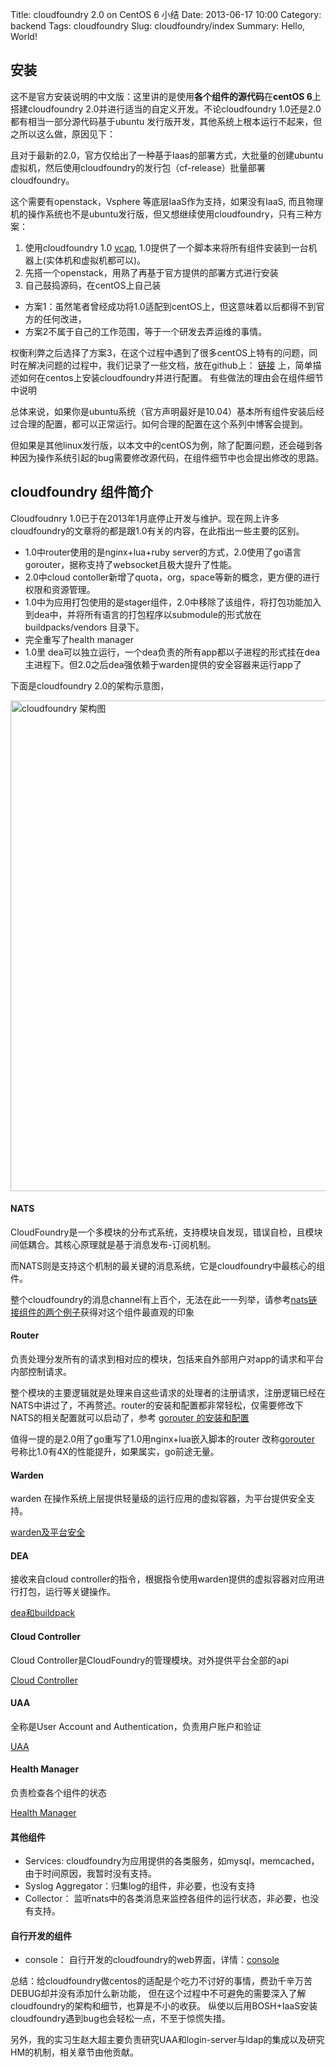 Title: cloudfoundry 2.0 on CentOS 6 小结
Date: 2013-06-17 10:00
Category: backend
Tags: cloudfoundry
Slug: cloudfoundry/index
Summary: Hello, World!



## 安装

这不是官方安装说明的中文版：这里讲的是使用**各个组件的源代码**在**centOS 6**上搭建cloudfoundry 2.0并进行适当的自定义开发。不论cloudfoundry 1.0还是2.0都有相当一部分源代码基于ubuntu 发行版开发，其他系统上根本运行不起来，但之所以这么做，原因见下：

且对于最新的2.0，官方仅给出了一种基于Iaas的部署方式，大批量的创建ubuntu 虚拟机，然后使用cloudfoundry的发行包（cf-release）批量部署cloudfoundry。

这个需要有openstack，Vsphere 等底层IaaS作为支持，如果没有IaaS, 而且物理机的操作系统也不是ubuntu发行版，但又想继续使用cloudfoundry，只有三种方案：

1. 使用cloudfoundry 1.0 [vcap](https://github.com/cloudfoundry/vcap), 1.0提供了一个脚本来将所有组件安装到一台机器上(实体机和虚拟机都可以)。
2. 先搭一个openstack，用熟了再基于官方提供的部署方式进行安装
3. 自己鼓捣源码，在centOS上自己装

* 方案1：虽然笔者曾经成功将1.0适配到centOS上，但这意味着以后都得不到官方的任何改进，
* 方案2不属于自己的工作范围，等于一个研发去弄运维的事情。

权衡利弊之后选择了方案3，在这个过程中遇到了很多centOS上特有的问题，同时在解决问题的过程中，我们记录了一些文档，放在github上： [链接](https://github.com/youdao-cf/docs/tree/master/install) 上，简单描述如何在centos上安装cloudfoundry并进行配置。
有些做法的理由会在组件细节中说明

总体来说，如果你是ubuntu系统（官方声明最好是10.04）基本所有组件安装后经过合理的配置，都可以正常运行。如何合理的配置在这个系列中博客会提到。

但如果是其他linux发行版，以本文中的centOS为例，除了配置问题，还会碰到各种因为操作系统引起的bug需要修改源代码，在组件细节中也会提出修改的思路。


## cloudfoundry 组件简介

Cloudfoudnry 1.0已于在2013年1月底停止开发与维护。现在网上许多cloudfoundry的文章将的都是跟1.0有关的内容，在此指出一些主要的区别。

* 1.0中router使用的是nginx+lua+ruby server的方式，2.0使用了go语言gorouter，据称支持了websocket且极大提升了性能。
* 2.0中cloud contoller新增了quota，org，space等新的概念，更方便的进行权限和资源管理。
* 1.0中为应用打包使用的是stager组件，2.0中移除了该组件，将打包功能加入到dea中，并将所有语言的打包程序以submodule的形式放在buildpacks/vendors 目录下。
* 完全重写了health manager
* 1.0里 dea可以独立运行，一个dea负责的所有app都以子进程的形式挂在dea主进程下。但2.0之后dea强依赖于warden提供的安全容器来运行app了

下面是cloudfoundry 2.0的架构示意图，

<img src="http://docs.cloudfoundry.com/images/cf_architecture.png" style="width:785px;" alt="cloudfoundry 架构图" />

#### NATS

CloudFoundry是一个多模块的分布式系统，支持模块自发现，错误自检，且模块间低耦合。其核心原理就是基于消息发布-订阅机制。

而NATS则是支持这个机制的最关键的消息系统，它是cloudfoundry中最核心的组件。

整个cloudfoundry的消息channel有上百个，无法在此一一列举，请参考[nats链接组件的两个例子](/cloudfoundry/nats.html)获得对这个组件最直观的印象
 
#### Router
负责处理分发所有的请求到相对应的模块，包括来自外部用户对app的请求和平台内部控制请求。

整个模块的主要逻辑就是处理来自这些请求的处理者的注册请求，注册逻辑已经在NATS中讲过了，不再赘述。router的安装和配置都非常轻松，仅需要修改下NATS的相关配置就可以启动了，参考 [gorouter 的安装和配置](https://github.com/youdao-cf/docs/blob/master/install/gorouter.html.md)

值得一提的是2.0用了go重写了1.0用nginx+lua嵌入脚本的router 改称[gorouter](https://github.com/cloudfoundry/gorouter) 号称比1.0有4X的性能提升，如果属实，go前途无量。


#### Warden
warden 在操作系统上层提供轻量级的运行应用的虚拟容器，为平台提供安全支持。

[warden及平台安全](/cloudfoundry/warden.html)

#### DEA 
接收来自cloud controller的指令，根据指令使用warden提供的虚拟容器对应用进行打包，运行等关键操作。

[dea和buildpack](/cloudfoundry/dea.html)

#### Cloud Controller
Cloud Controller是CloudFoundry的管理模块。对外提供平台全部的api

[Cloud Controller](/cloudfoundry/cloudcontroller.html)


#### UAA
全称是User Account and Authentication，负责用户账户和验证

[UAA](/cloudfoundry/uaa.html)

#### Health Manager
负责检查各个组件的状态

[Health Manager](/cloudfoundry/hm.html)


#### 其他组件
* Services: cloudfoundry为应用提供的各类服务，如mysql，memcached，由于时间原因，我暂时没有支持。
* Syslog Aggregator：归集log的组件，非必要，也没有支持
* Collector： 监听nats中的各类消息来监控各组件的运行状态，非必要，也没有支持。


#### 自行开发的组件

* console： 自行开发的cloudfoundry的web界面，详情：[console](/cloudfoundry/console.html)


总结：给cloudfoundry做centos的适配是个吃力不讨好的事情，费劲千辛万苦DEBUG却并没有添加什么新功能，
但在这个过程中不可避免的需要深入了解cloudfoundry的架构和细节，也算是不小的收获。
纵使以后用BOSH+IaaS安装cloudfoundry遇到bug也会轻松一点，不至于惊慌失措。

另外，我的实习生赵大超主要负责研究UAA和login-server与ldap的集成以及研究HM的机制，相关章节由他贡献。






